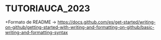 # TUTORIAUCA_2023

+Formato de README -> https://docs.github.com/es/get-started/writing-on-github/getting-started-with-writing-and-formatting-on-github/basic-writing-and-formatting-syntax